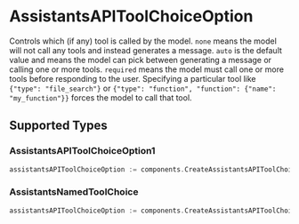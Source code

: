 # AssistantsAPIToolChoiceOption

Controls which (if any) tool is called by the model.
`none` means the model will not call any tools and instead generates a message.
`auto` is the default value and means the model can pick between generating a message or calling one or more tools.
`required` means the model must call one or more tools before responding to the user.
Specifying a particular tool like `{"type": "file_search"}` or `{"type": "function", "function": {"name": "my_function"}}` forces the model to call that tool.



## Supported Types

### AssistantsAPIToolChoiceOption1

```go
assistantsAPIToolChoiceOption := components.CreateAssistantsAPIToolChoiceOptionAssistantsAPIToolChoiceOption1(components.AssistantsAPIToolChoiceOption1{/* values here */})
```

### AssistantsNamedToolChoice

```go
assistantsAPIToolChoiceOption := components.CreateAssistantsAPIToolChoiceOptionAssistantsNamedToolChoice(components.AssistantsNamedToolChoice{/* values here */})
```

